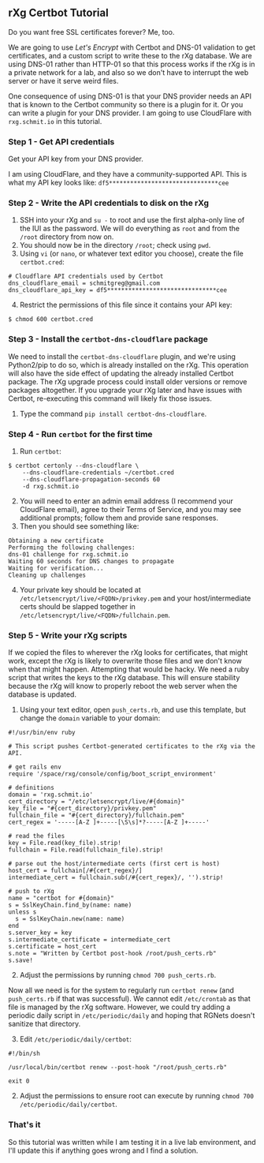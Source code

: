 ## rXg Certbot Tutorial

Do you want free SSL certificates forever? Me, too.

We are going to use *Let's Encrypt* with Certbot and DNS-01 validation to get certificates, and a custom script to write these to the rXg database. We are using DNS-01 rather than HTTP-01 so that this process works if the rXg is in a private network for a lab, and also so we don't have to interrupt the web server or have it serve weird files.

One consequence of using DNS-01 is that your DNS provider needs an API that is known to the Certbot community so there is a plugin for it. Or you can write a plugin for your DNS provider. I am going to use CloudFlare with `rxg.schmit.io` in this tutorial.

### Step 1 - Get API credentials

Get your API key from your DNS provider.

I am using CloudFlare, and they have a community-supported API. This is what my API key looks like: `df5*******************************cee`

### Step 2 - Write the API credentials to disk on the rXg

1. SSH into your rXg and `su -` to root and use the first alpha-only line of the IUI as the password. We will do everything as `root` and from the `/root` directory from now on.
2. You should now be in the directory `/root`; check using `pwd`.
3. Using `vi` (or `nano`, or whatever text editor you choose), create the file `certbot.cred`:

```
# Cloudflare API credentials used by Certbot
dns_cloudflare_email = schmitgreg@gmail.com
dns_cloudflare_api_key = df5*******************************cee
```

4. Restrict the permissions of this file since it contains your API key:

```
$ chmod 600 certbot.cred
```

### Step 3 - Install the `certbot-dns-cloudflare` package

We need to install the `certbot-dns-cloudflare` plugin, and we're using Python2/pip to do so, which is already installed on the rXg. This operation will also have the side effect of updating the already installed Certbot package. The rXg upgrade process could install older versions or remove packages altogether. If you upgrade your rXg later and have issues with Certbot, re-executing this command will likely fix those issues.

1. Type the command `pip install certbot-dns-cloudflare`.

### Step 4 - Run `certbot` for the first time

1. Run `certbot`:

```
$ certbot certonly --dns-cloudflare \
    --dns-cloudflare-credentials ~/certbot.cred
    --dns-cloudflare-propagation-seconds 60
    -d rxg.schmit.io
```

2. You will need to enter an admin email address (I recommend your CloudFlare email), agree to their Terms of Service, and you may see additional prompts; follow them and provide sane responses.
3. Then you should see something like:

```
Obtaining a new certificate
Performing the following challenges:
dns-01 challenge for rxg.schmit.io
Waiting 60 seconds for DNS changes to propagate
Waiting for verification...
Cleaning up challenges
```

4. Your private key should be located at `/etc/letsencrypt/live/<FQDN>/privkey.pem` and your host/intermediate certs should be slapped together in `/etc/letsencrypt/live/<FQDN>/fullchain.pem`.

### Step 5 - Write your rXg scripts

If we copied the files to wherever the rXg looks for certificates, that might work, except the rXg is likely to overwrite those files and we don't know when that might happen. Attempting that would be hacky. We need a ruby script that writes the keys to the rXg database. This will ensure stability because the rXg will know to properly reboot the web server when the database is updated.

1. Using your text editor, open `push_certs.rb`, and use this template, but change the `domain` variable to your domain:

```
#!/usr/bin/env ruby

# This script pushes Certbot-generated certificates to the rXg via the API.

# get rails env
require '/space/rxg/console/config/boot_script_environment'

# definitions
domain = 'rxg.schmit.io'
cert_directory = "/etc/letsencrypt/live/#{domain}"
key_file = "#{cert_directory}/privkey.pem"
fullchain_file = "#{cert_directory}/fullchain.pem"
cert_regex = '-----[A-Z ]+-----[\S\s]*?-----[A-Z ]+-----'

# read the files
key = File.read(key_file).strip!
fullchain = File.read(fullchain_file).strip!

# parse out the host/intermediate certs (first cert is host)
host_cert = fullchain[/#{cert_regex}/]
intermediate_cert = fullchain.sub(/#{cert_regex}/, '').strip!

# push to rXg
name = "certbot for #{domain}"
s = SslKeyChain.find_by(name: name)
unless s
  s = SslKeyChain.new(name: name)
end
s.server_key = key
s.intermediate_certificate = intermediate_cert
s.certificate = host_cert
s.note = "Written by Certbot post-hook /root/push_certs.rb"
s.save!
```

2. Adjust the permissions by running `chmod 700 push_certs.rb`.

Now all we need is for the system to regularly run `certbot renew` (and `push_certs.rb` if that was successful). We cannot edit `/etc/crontab` as that file is managed by the rXg software. However, we could try adding a periodic daily script in `/etc/periodic/daily` and hoping that RGNets doesn't sanitize that directory.

3. Edit `/etc/periodic/daily/certbot`:

```
#!/bin/sh

/usr/local/bin/certbot renew --post-hook "/root/push_certs.rb"

exit 0
```

2. Adjust the permissions to ensure root can execute by running `chmod 700 /etc/periodic/daily/certbot`.

### That's it

So this tutorial was written while I am testing it in a live lab environment, and I'll update this if anything goes wrong and I find a solution.
